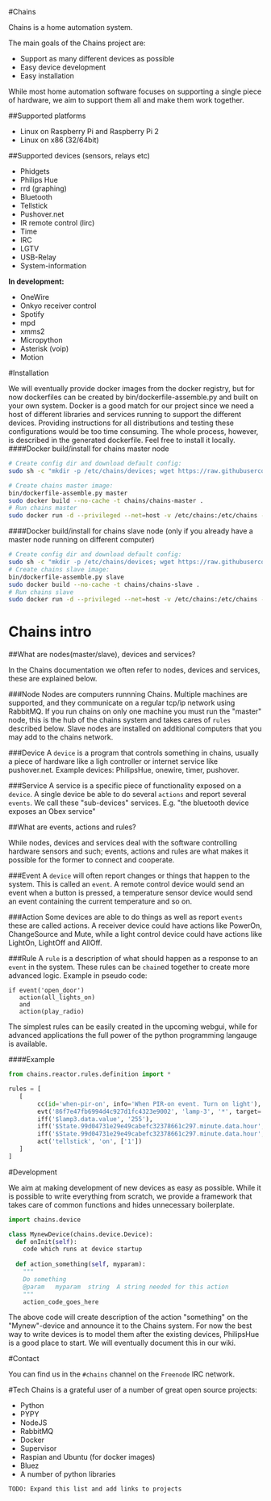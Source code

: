 #Chains

Chains is a home automation system.

The main goals of the Chains project are:
* Support as many different devices as possible
* Easy device development
* Easy installation

While most home automation software focuses on supporting a single piece of hardware, we aim to support them all and make them work together.

##Supported platforms
* Linux on Raspberry Pi and Raspberry Pi 2
* Linux on x86 (32/64bit)

##Supported devices (sensors, relays etc)
* Phidgets
* Philips Hue
* rrd (graphing)
* Bluetooth
* Tellstick
* Pushover.net
* IR remote control (lirc)
* Time
* IRC
* LGTV
* USB-Relay
* System-information

**In development:**
* OneWire
* Onkyo receiver control
* Spotify
* mpd
* xmms2
* Micropython
* Asterisk (voip)
* Motion

#Installation

We will eventually provide docker images from the docker registry, but for now dockerfiles can be created by bin/dockerfile-assemble.py and built on your own system.
Docker is a good match for our project since we need a host of different libraries and services running to support the different devices. Providing instructions for all distributions and testing these configurations would be too time consuming. The whole process, however, is described in the generated dockerfile. Feel free to install it locally.
####Docker build/install for chains master node
```sh
# Create config dir and download default config:
sudo sh -c "mkdir -p /etc/chains/devices; wget https://raw.githubusercontent.com/ChainsAutomation/chains/master/misc/examples/etc-master/chains.conf -O /etc/chains/chains.conf"

# Create chains master image:
bin/dockerfile-assemble.py master
sudo docker build --no-cache -t chains/chains-master .
# Run chains master
sudo docker run -d --privileged --net=host -v /etc/chains:/etc/chains -v /srv/chains/data:/srv/chains/data -v /dev/bus/usb:/dev/bus/usb chains/chains-master
```


####Docker build/install for chains slave node (only if you already have a master node running on different computer)
```sh
# Create config dir and download default config:
sudo sh -c "mkdir -p /etc/chains/devices; wget https://raw.githubusercontent.com/ChainsAutomation/chains/master/misc/examples/etc-slave/chains.conf -O /etc/chains/chains.conf"
# Create chains slave image:
bin/dockerfile-assemble.py slave
sudo docker build --no-cache -t chains/chains-slave .
# Run chains slave
sudo docker run -d --privileged --net=host -v /etc/chains:/etc/chains -v /srv/chains/data:/srv/chains/data -v /dev/bus/usb:/dev/bus/usb chains/chains-slave
```

# Chains intro

##What are nodes(master/slave), devices and services?

In the Chains documentation we often refer to nodes, devices and services, these are explained below.

###Node
Nodes are computers runnning Chains. Multiple machines are supported, and they communicate on a regular tcp/ip network using RabbitMQ. If you run chains on only one machine you must run the "master" node, this is the hub of the chains system and takes cares of `rules` described below. Slave nodes are installed on additional computers that you may add to the chains network.

###Device
A `device` is a program that controls something in chains, usually a piece of hardware like a ligh controller or internet service like pushover.net.
Example devices: PhilipsHue, onewire, timer, pushover.

###Service
A service is a specific piece of functionality exposed on a `device`. A single device be able to do several `actions` and report several `events`. We call these "sub-devices" services. E.g. "the bluetooth device exposes an Obex service"

##What are events, actions and rules?

While nodes, devices and services deal with the software controlling hardware sensors and such; events, actions and rules are what makes it possible for the former to connect and cooperate.

###Event
A `device` will often report changes or things that happen to the system. This is called an `event`.
A remote control device would send an event when a button is pressed, a temperature sensor device would send an event containing the current temperature and so on.

###Action
Some devices are able to do things as well as report `events` these are called actions.
A receiver device could have actions like PowerOn, ChangeSource and Mute, while a light control device could have actions like LightOn, LightOff and AllOff.

###Rule
A `rule` is a description of what should happen as a response to an `event` in the system. These rules can be `chain`ed together to create more advanced logic. Example in pseudo code:
```
if event('open_door')
   action(all_lights_on) 
   and
   action(play_radio)
```
The simplest rules can be easily created in the upcoming webgui, while for advanced applications the full power of the python programming langauge is available.

####Example
```python
from chains.reactor.rules.definition import *

rules = [
   [
        cc(id='when-pir-on', info='When PIR-on event. Turn on light'),
        evt('86f7e47fb6994d4c927d1fc4323e9002', 'lamp-3', '*', target='lamp3'), # lamp-3 is a PIR-sensor
        iff('$lamp3.data.value', '255'),
        iff('$State.99d04731e29e49cabefc32378661c297.minute.data.hour', '16', '>'),
        iff('$State.99d04731e29e49cabefc32378661c297.minute.data.hour', '18', '<'),
        act('tellstick', 'on', ['1'])
   ]
]
```

#Development

We aim at making development of new devices as easy as possible.
While it is possible to write everything from scratch, we provide a framework that takes care of common functions and hides unnecessary boilerplate.

```python
import chains.device

class MynewDevice(chains.device.Device):
  def onInit(self):
    code which runs at device startup
  
  def action_something(self, myparam):
    """
    Do something
    @param   myparam  string  A string needed for this action
    """
    action_code_goes_here

```

The above code will create description of the action "something" on the "Mynew"-device and announce it to the Chains system. For now the best way to write devices is to model them after the existing devices, PhilipsHue is a good place to start.
We will eventually document this in our wiki.

#Contact

You can find us in the `#chains` channel on the `Freenode` IRC network.

#Tech
Chains is a grateful user of a number of great open source projects:
* Python
* PYPY
* NodeJS
* RabbitMQ
* Docker
* Supervisor
* Raspian and Ubuntu (for docker images)
* Bluez
* A number of python libraries

`TODO: Expand this list and add links to projects`
